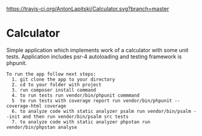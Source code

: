 https://travis-ci.org/AntonLapitski/Calculator.svg?branch=master
# Calculator
Simple application which implements work of a calculator with some unit tests. Application includes psr-4 autoloading and testing framework is phpunit.
    
    To run the app follow next steps:
      1. git clone the app to your directory
      2. cd to your folder with project
      3. run composer install command
      4. to run tests run vendor/bin/phpunit commmand
      5  to run tests with coverage report run vendor/bin/phpunit --coverage-html coverage
      6. to analyze code with static analyzer psalm run vendor/bin/psalm --init and then run vendor/bin/psalm src tests
      7. to analyze code with static analyzer phpstan run vendor/bin/phpstan analyse
      
